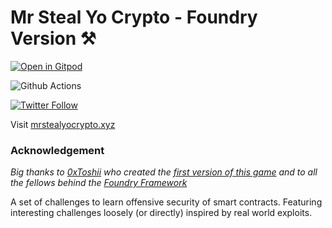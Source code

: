 # Mr Steal Yo Crypto - Foundry Version ⚒️

[![Open in Gitpod](https://gitpod.io/button/open-in-gitpod.svg)](https://gitpod.io/#https://github.com/vyorkin/mr-steal-your-crypto-ctf-foundry)

![Github Actions][gha-badge]

[gha-badge]: https://img.shields.io/github/workflow/status/vyorkin/mr-steal-your-crypto-ctf-foundry/CI

[![Twitter Follow](https://img.shields.io/twitter/follow/yorkin?label=Follow%20me%20%40yorkin&style=social)](https://twitter.com/yorkin)

Visit [mrstealyocrypto.xyz](https://mrstealyocrypto.xyz/)

### Acknowledgement

_Big thanks to [0xToshii](https://twitter.com/0xToshii) who created the [first version of this game](https://github.com/tinchoabbate/damn-vulnerable-defi/tree/v2.0.0) and to all the fellows behind the [Foundry Framework](https://github.com/0xToshii/mr-steal-yo-crypto-ctf)_

A set of challenges to learn offensive security of smart contracts.
Featuring interesting challenges loosely (or directly) inspired by real world exploits.
